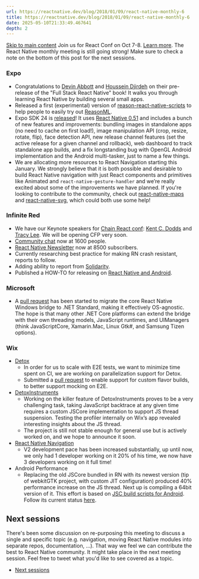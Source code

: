 ```yaml
---
url: https://reactnative.dev/blog/2018/01/09/react-native-monthly-6
title: https://reactnative.dev/blog/2018/01/09/react-native-monthly-6
date: 2025-05-10T21:33:49.467641
depth: 2
---
```


[Skip to main content](https://reactnative.dev/blog/2018/01/09/react-native-monthly-6#__docusaurus_skipToContent_fallback)
Join us for React Conf on Oct 7-8. [Learn more](https://conf.react.dev).
The React Native monthly meeting is still going strong! Make sure to check a note on the bottom of this post for the next sessions.
### Expo[​](https://reactnative.dev/blog/2018/01/09/react-native-monthly-6#expo "Direct link to Expo")
  * Congratulations to [Devin Abbott](https://github.com/dabbott) and [Houssein Djirdeh](https://twitter.com/hdjirdeh) on their pre-release of the "Full Stack React Native" book! It walks you through learning React Native by building several small apps.
  * Released a first (experimental) version of [reason-react-native-scripts](https://github.com/react-community/reason-react-native-scripts) to help people to easily try out [ReasonML](https://reasonml.github.io/).
  * Expo SDK 24 is [released](https://blog.expo.io/expo-sdk-v24-0-0-is-now-available-bfcac3b50d51)! It uses [React Native 0.51](https://github.com/facebook/react-native/releases/tag/v0.51.0) and includes a bunch of new features and improvements: bundling images in standalone apps (no need to cache on first load!), image manipulation API (crop, resize, rotate, flip), face detection API, new release channel features (set the active release for a given channel and rollback), web dashboard to track standalone app builds, and a fix longstanding bug with OpenGL Android implementation and the Android multi-tasker, just to name a few things.
  * We are allocating more resources to React Navigation starting this January. We strongly believe that it is both possible and desirable to build React Native navigation with just React components and primitives like Animated and `react-native-gesture-handler` and we’re really excited about some of the improvements we have planned. If you're looking to contribute to the community, check out [react-native-maps](https://github.com/react-community/react-native-maps) and [react-native-svg](https://github.com/react-native-community/react-native-svg), which could both use some help!


### Infinite Red[​](https://reactnative.dev/blog/2018/01/09/react-native-monthly-6#infinite-red "Direct link to Infinite Red")
  * We have our Keynote speakers for [Chain React conf](https://infinite.red/ChainReactConf): [Kent C. Dodds](https://twitter.com/kentcdodds) and [Tracy Lee](https://twitter.com/ladyleet). We will be opening CFP very soon.
  * [Community chat](https://community.infinite.red/) now at 1600 people.
  * [React Native Newsletter](https://reactnative.cc/) now at 8500 subscribers.
  * Currently researching best practice for making RN crash resistant, reports to follow.
  * Adding ability to report from [Solidarity](https://shift.infinite.red/effortless-environment-reports-d129d53eb405).
  * Published a HOW-TO for releasing on [React Native and Android](https://shift.infinite.red/simple-react-native-android-releases-319dc5e29605).


### Microsoft[​](https://reactnative.dev/blog/2018/01/09/react-native-monthly-6#microsoft "Direct link to Microsoft")
  * A [pull request](https://github.com/Microsoft/react-native-windows/pull/1419) has been started to migrate the core React Native Windows bridge to .NET Standard, making it effectively OS-agnostic. The hope is that many other .NET Core platforms can extend the bridge with their own threading models, JavaScript runtimes, and UIManagers (think JavaScriptCore, Xamarin.Mac, Linux Gtk#, and Samsung Tizen options).


### Wix[​](https://reactnative.dev/blog/2018/01/09/react-native-monthly-6#wix "Direct link to Wix")
  * [Detox](https://github.com/wix/detox)
    * In order for us to scale with E2E tests, we want to minimize time spent on CI, we are working on parallelization support for Detox.
    * Submitted a [pull request](https://github.com/facebook/react-native/pull/16948) to enable support for custom flavor builds, to better support mocking on E2E.
  * [DetoxInstruments](https://github.com/wix/DetoxInstruments)
    * Working on the killer feature of DetoxInstruments proves to be a very challenging task, taking JavaScript backtrace at any given time requires a custom JSCore implementation to support JS thread suspension. Testing the profiler internally on Wix’s app revealed interesting insights about the JS thread.
    * The project is still not stable enough for general use but is actively worked on, and we hope to announce it soon.
  * [React Native Navigation](https://github.com/wix/react-native-navigation)
    * V2 development pace has been increased substantially, up until now, we only had 1 developer working on it 20% of his time, we now have 3 developers working on it full time!
  * Android Performance 
    * Replacing the old JSCore bundled in RN with its newest version (tip of webkitGTK project, with custom JIT configuration) produced 40% performance increase on the JS thread. Next up is compiling a 64bit version of it. This effort is based on [JSC build scripts for Android](https://github.com/SoftwareMansion/jsc-android-buildscripts). Follow its current status [here](https://github.com/DanielZlotin/jsc-android-buildscripts/tree/tip).


## Next sessions[​](https://reactnative.dev/blog/2018/01/09/react-native-monthly-6#next-sessions "Direct link to Next sessions")
There's been some discussion on re-purposing this meeting to discuss a single and specific topic (e.g. navigation, moving React Native modules into separate repos, documentation, ...). That way we feel we can contribute the best to React Native community. It might take place in the next meeting session. Feel free to tweet what you'd like to see covered as a topic.
  * [Next sessions](https://reactnative.dev/blog/2018/01/09/react-native-monthly-6#next-sessions)



